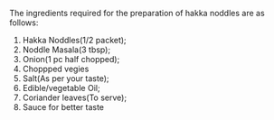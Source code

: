 The ingredients required for the preparation of hakka noddles are as follows:
1. Hakka Noddles(1/2 packet);
2. Noddle Masala(3 tbsp);
3. Onion(1 pc half chopped);
4. Choppped vegies
5. Salt(As per your taste);
6. Edible/vegetable Oil;
7. Coriander leaves(To serve);
8. Sauce for better taste